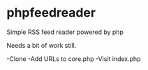 # phpfeedreader
Simple RSS feed reader powered by php

Needs a bit of work still.

-Clone
-Add URLs to core.php
-Visit index.php
